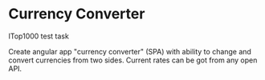 # Currency Converter

ITop1000 test task

Create angular app "currency converter" (SPA) with ability to change and convert currencies from two sides. Current rates can be got from any open API.


